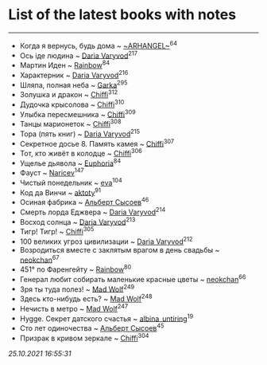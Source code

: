 # List of the latest books with notes
---

* Когда я вернусь, будь дома ~ [~ARHANGEL~](users/642/64251996-vkontakte)<sup>64</sup>
* Ось іде людина ~ [Daria Varyvod](users/829/829893410524253-facebook)<sup>217</sup>
* Мартин Иден ~ [Rainbow](users/109/109787328219839805802-google)<sup>84</sup>
* Характерник ~ [Daria Varyvod](users/829/829893410524253-facebook)<sup>216</sup>
* Шляпа, полная неба ~ [Garka](users/115/115753719718250012620-google)<sup>295</sup>
* Золушка и дракон ~ [Chiffi](users/105/105831994080785626680-google)<sup>312</sup>
* Дудочка крысолова ~ [Chiffi](users/105/105831994080785626680-google)<sup>310</sup>
* Улыбка пересмешника ~ [Chiffi](users/105/105831994080785626680-google)<sup>309</sup>
* Танцы марионеток ~ [Chiffi](users/105/105831994080785626680-google)<sup>308</sup>
* Тора (пять книг) ~ [Daria Varyvod](users/829/829893410524253-facebook)<sup>215</sup>
* Секретное досье 8. Память камея ~ [Chiffi](users/105/105831994080785626680-google)<sup>307</sup>
* Тот, кто живёт в колодце ~ [Chiffi](users/105/105831994080785626680-google)<sup>306</sup>
* Ущелье дьявола ~ [Euphoria](users/106/106304994652616315178-google)<sup>84</sup>
* Фауст ~ [Naricev](users/107/107090515204537133928-google)<sup>147</sup>
* Чистый понедельник ~ [eva](users/111/111656270551033014778-google)<sup>104</sup>
* Код да Винчи ~ [aktoty](users/275/275766107-vkontakte)<sup>91</sup>
* Осиная фабрика ~ [Альберт Сысоев](users/474/47446642-vkontakte)<sup>46</sup>
* Смерть лорда Еджвера ~ [Daria Varyvod](users/829/829893410524253-facebook)<sup>214</sup>
* Восход солнца ~ [Daria Varyvod](users/829/829893410524253-facebook)<sup>213</sup>
* Тигр! Тигр! ~ [Chiffi](users/105/105831994080785626680-google)<sup>305</sup>
* 100 великих угроз цивилизации ~ [Daria Varyvod](users/829/829893410524253-facebook)<sup>212</sup>
* Возродиться вместе с заклятым врагом в день свадьбы ~ [neokchan](users/113/113179958976964886996-google)<sup>67</sup>
* 451° по Фаренгейту ~ [Rainbow](users/109/109787328219839805802-google)<sup>80</sup>
* Генерал любит собирать маленькие красные цветы ~ [neokchan](users/113/113179958976964886996-google)<sup>66</sup>
* Зря ты туда полез! ~ [Mad Wolf](users/947/94738840-vkontakte)<sup>249</sup>
* Здесь кто-нибудь есть? ~ [Mad Wolf](users/947/94738840-vkontakte)<sup>248</sup>
* Нечисть в метро ~ [Mad Wolf](users/947/94738840-vkontakte)<sup>247</sup>
* Hygge. Секрет датского счастья ~ [albina_untiring](users/257/2579695-vkontakte)<sup>19</sup>
* Сто лет одиночества ~ [Альберт Сысоев](users/474/47446642-vkontakte)<sup>45</sup>
* Призрак в кривом зеркале ~ [Chiffi](users/105/105831994080785626680-google)<sup>304</sup>


_25.10.2021 16:55:31_
